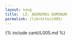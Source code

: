```yaml
---
layout: song
title:  L5. ADOREMUS DOMINUM
permalink: /libretto/L005/
---
```

{% include canti/L005.md %}   